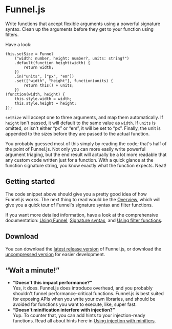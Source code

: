 # Funnel.js

Write functions that accept flexible arguments using a powerful signature syntax. Clean up the arguments before they get to your function using filters.

Have a look:

	this.setSize = Funnel
		("width: number, height: number?, units: string?")
		.default(function height(width) {
			return width;
		})
		.in("units", ["px", "em"])
		.set(["width", "height"], function(units) {
			return this() + units;
		})
	(function(width, height) {
		this.style.width = width;
		this.style.height = height;
	});

`setSize` will accept one to three arguments, and map them automatically. If `height` isn't passed, it will default to the same value as `width`. If `units` is omitted, or isn't either “px” or “em”, it will be set to “px”. Finally, the unit is appended to the sizes before they are passed to the actual function.

You probably guessed most of this simply by reading the code; that's half of the point of Funnel.js. Not only you can more easily write powerful argument triaging, but the end result will actually be a lot more readable that any custom code written just for a function. With a quick glance at the function signature string, you know exactly what the function expects. Neat!

## Getting started

The code snippet above should give you a pretty good idea of how Funnel.js works. The next thing to read would be the [Overview](documentation/Overview.js), which will give you a quick tour of Funnel's signature syntax and filter functions.

If you want more detailed information, have a look at the comprehensive documentation: [Using Funnel](Using%20Funnel.md), [Signature syntax](Signature%20syntax.md), and [Using filter functions](Using%20filter%20functions.md).

## Download

You can download the [latest release version][release_download] of Funnel.js, or download the [uncompressed version][dev_download] for easier development.

[release_download]: http://cykeprojects.com/libraries/funnel/latest
[dev_download]: http://cykeprojects.com/libraries/funnel/latest.min

## “Wait a minute!”

- **“Doesn't this impact performance?”**  
  Yes, it does. Funnel.js does introduce overhead, and you probably shouldn't funnel performance-critical functions. Funnel.js is best suited for exposing APIs when you write your own libraries, and should be avoided for functions you want to execute, like, super fast.
- **“Doesn't minification interfere with injection?”**  
  Yup. To counter that, you can add hints to your injection-ready functions. Read all about hints here in [Using injection with minifiers](Using%20injection%20with%20minifiers.md).
